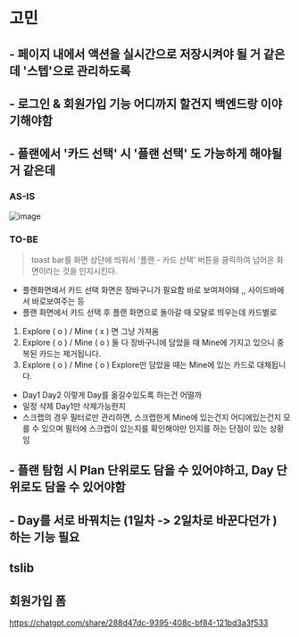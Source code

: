 
# 고민

## - 페이지 내에서 액션을 실시간으로 저장시켜야 될 거 같은데 '스텝'으로 관리하도록

## - 로그인 & 회원가입 기능 어디까지 할건지 백엔드랑 이야기해야함

## - 플랜에서 '카드 선택' 시 '플랜 선택' 도 가능하게 해야될 거 같은데

### AS-IS
![image](https://github.com/user-attachments/assets/abaa27aa-f6d8-4b66-9b82-2f10e81474e4)

### TO-BE
> toast bar를 화면 상단에 띄워서 '플랜 - 카드 선택' 버튼을 클릭하여 넘어온 화면이라는 것을 인지시킨다.


- 플랜화면에서 카드 선택 화면은 장바구니가 필요함 바로 보여져야돼 ,, 사이드바에서 바로보여주는 등
- 플랜 화면에서 카드 선택 후 플랜 화면으로 돌아갈 때 모달로 띄우는데 카드별로
1. Explore ( o ) / Mine ( x ) 면 그냥 가져옴
2. Explore ( o ) / Mine ( o ) 둘 다 장바구니에 담았을 때 Mine에 가지고 있으니 중복된 카드는 제거됩니다.
3. Explore ( o ) / Mine ( o ) Explore만 담았을 때는 Mine에 있는 카드로 대체됩니다.


- Day1 Day2 이렇게 Day를 옮길수있도록 하는건 어떨까
- 일정 삭제 Day1만 삭제가능한지
- 스크랩의 경우 필터로만 관리하면, 스크랩한게 Mine에 있는건지 어디에있는건지 모를 수 있으며 필터에 스크랩이 있는지를 확인해야만 인지를 하는 단점이 있는 상황임

## - 플랜 탐험 시 Plan 단위로도 담을 수 있어야하고, Day 단위로도 담을 수 있어야함

## - Day를 서로 바꿔치는 (1일차 -> 2일차로 바꾼다던가 ) 하는 기능 필요

## tslib 

## 회원가입 폼

https://chatgpt.com/share/288d47dc-9395-408c-bf84-121bd3a3f533
